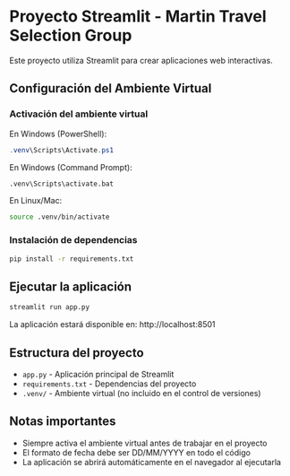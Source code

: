 # Proyecto Streamlit - Martin Travel Selection Group

Este proyecto utiliza Streamlit para crear aplicaciones web interactivas.

## Configuración del Ambiente Virtual

### Activación del ambiente virtual

En Windows (PowerShell):
```powershell
.venv\Scripts\Activate.ps1
```

En Windows (Command Prompt):
```cmd
.venv\Scripts\activate.bat
```

En Linux/Mac:
```bash
source .venv/bin/activate
```

### Instalación de dependencias

```bash
pip install -r requirements.txt
```

## Ejecutar la aplicación

```bash
streamlit run app.py
```

La aplicación estará disponible en: http://localhost:8501

## Estructura del proyecto

- `app.py` - Aplicación principal de Streamlit
- `requirements.txt` - Dependencias del proyecto
- `.venv/` - Ambiente virtual (no incluido en el control de versiones)

## Notas importantes

- Siempre activa el ambiente virtual antes de trabajar en el proyecto
- El formato de fecha debe ser DD/MM/YYYY en todo el código
- La aplicación se abrirá automáticamente en el navegador al ejecutarla 